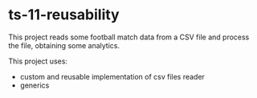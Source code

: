 # ts-11-reusability

This project reads some football match data from a CSV file and process the file, obtaining some analytics.

This project uses:

- custom and reusable implementation of csv files reader
- generics
